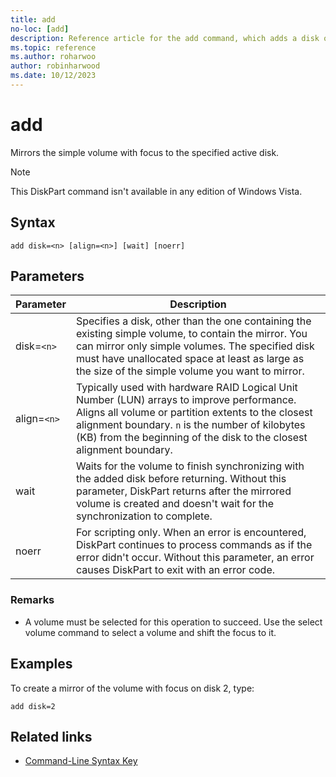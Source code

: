 ```yaml
---
title: add
no-loc: [add]
description: Reference article for the add command, which adds a disk or volume in an existing RAID configuration.
ms.topic: reference
ms.author: roharwoo
author: robinharwood
ms.date: 10/12/2023
---
```


# add

Mirrors the simple volume with focus to the specified active disk.

> [!NOTE]
> This DiskPart command isn't available in any edition of Windows Vista.

## Syntax

```
add disk=<n> [align=<n>] [wait] [noerr]
```

## Parameters

|Parameter|Description|
|-|-|
|disk=`<n>`|Specifies a disk, other than the one containing the existing simple volume, to contain the mirror. You can mirror only simple volumes. The specified disk must have unallocated space at least as large as the size of the simple volume you want to mirror.|
|align=`<n>`|Typically used with hardware RAID Logical Unit Number (LUN) arrays to improve performance. Aligns all volume or partition extents to the closest alignment boundary. `n` is the number of kilobytes (KB) from the beginning of the disk to the closest alignment boundary.|
|wait|Waits for the volume to finish synchronizing with the added disk before returning. Without this parameter, DiskPart returns after the mirrored volume is created and doesn't wait for the synchronization to complete.|
|noerr|For scripting only. When an error is encountered, DiskPart continues to process commands as if the error didn't occur. Without this parameter, an error causes DiskPart to exit with an error code.|

### Remarks

- A volume must be selected for this operation to succeed. Use the select volume command to select a volume and shift the focus to it.

## Examples

To create a mirror of the volume with focus on disk 2, type:

```
add disk=2
```

## Related links

- [Command-Line Syntax Key](command-line-syntax-key.md)
